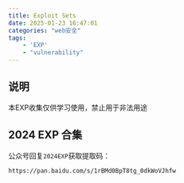 ```yaml
---
title: Exploit Sets
date: 2025-01-23 16:47:01
categories: "web安全"
tags: 
    - 'EXP'
    - "vulnerability"
---
```


## 说明
本EXP收集仅供学习使用，禁止用于非法用途


## 2024 EXP 合集

公众号回复`2024EXP`获取提取码：

`https://pan.baidu.com/s/1rBMd0BpT8tg_0dkWoVJhfw`